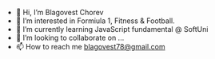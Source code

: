 - 👋 Hi, I’m Blagovest Chorev
- 👀 I’m interested in Formiula 1, Fitness & Football. 
- 🌱 I’m currently learning JavaScript fundamental @ SoftUni
- 💞️ I’m looking to collaborate on ...
- 📫 How to reach me blagovest78@gmail.com

<!---
BlagovestChorev/BlagovestChorev is a ✨ special ✨ repository because its `README.md` (this file) appears on your GitHub profile.
You can click the Preview link to take a look at your changes.
--->
